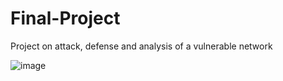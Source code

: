 # Final-Project
Project on attack, defense and analysis of a vulnerable network


![image](https://user-images.githubusercontent.com/74943133/125708803-2ccd1a3b-ec69-48de-bd91-0dd3c1d6d2c0.png)
